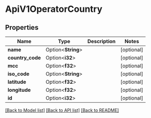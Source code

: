 # ApiV1OperatorCountry

## Properties

Name | Type | Description | Notes
------------ | ------------- | ------------- | -------------
**name** | Option<**String**> |  | [optional]
**country_code** | Option<**i32**> |  | [optional]
**mcc** | Option<**f32**> |  | [optional]
**iso_code** | Option<**String**> |  | [optional]
**latitude** | Option<**f32**> |  | [optional]
**longitude** | Option<**f32**> |  | [optional]
**id** | Option<**i32**> |  | [optional]

[[Back to Model list]](../README.md#documentation-for-models) [[Back to API list]](../README.md#documentation-for-api-endpoints) [[Back to README]](../README.md)


